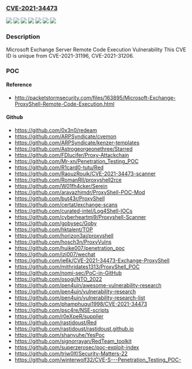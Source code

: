 ### [CVE-2021-34473](https://cve.mitre.org/cgi-bin/cvename.cgi?name=CVE-2021-34473)
![](https://img.shields.io/static/v1?label=Product&message=Microsoft%20Exchange%20Server%202013&color=blue)
![](https://img.shields.io/static/v1?label=Product&message=Microsoft%20Exchange%20Server%202016%20Cumulative%20Update%2019&color=blue)
![](https://img.shields.io/static/v1?label=Product&message=Microsoft%20Exchange%20Server%202016%20Cumulative%20Update%2020&color=blue)
![](https://img.shields.io/static/v1?label=Product&message=Microsoft%20Exchange%20Server%202019%20Cumulative%20Update%208&color=blue)
![](https://img.shields.io/static/v1?label=Product&message=Microsoft%20Exchange%20Server%202019%20Cumulative%20Update%209&color=blue)
![](https://img.shields.io/static/v1?label=Version&message=n%2Fa&color=blue)
![](https://img.shields.io/static/v1?label=Vulnerability&message=Remote%20Code%20Execution&color=brighgreen)

### Description

Microsoft Exchange Server Remote Code Execution Vulnerability This CVE ID is unique from CVE-2021-31196, CVE-2021-31206.

### POC

#### Reference
- http://packetstormsecurity.com/files/163895/Microsoft-Exchange-ProxyShell-Remote-Code-Execution.html

#### Github
- https://github.com/0x3n0/redeam
- https://github.com/ARPSyndicate/cvemon
- https://github.com/ARPSyndicate/kenzer-templates
- https://github.com/Astrogeorgeonethree/Starred
- https://github.com/FDlucifer/Proxy-Attackchain
- https://github.com/Mr-xn/Penetration_Testing_POC
- https://github.com/R1card0-tutu/Red
- https://github.com/RaouzRouik/CVE-2021-34473-scanner
- https://github.com/RomanRII/proxyshell2rce
- https://github.com/W01fh4cker/Serein
- https://github.com/aravazhimdr/ProxyShell-POC-Mod
- https://github.com/but43r/ProxyShell
- https://github.com/certat/exchange-scans
- https://github.com/curated-intel/Log4Shell-IOCs
- https://github.com/cyberheartmi9/Proxyshell-Scanner
- https://github.com/gobysec/Goby
- https://github.com/hktalent/TOP
- https://github.com/horizon3ai/proxyshell
- https://github.com/hosch3n/ProxyVulns
- https://github.com/huike007/penetration_poc
- https://github.com/izj007/wechat
- https://github.com/je6k/CVE-2021-34473-Exchange-ProxyShell
- https://github.com/mithridates1313/ProxyShell_POC
- https://github.com/nomi-sec/PoC-in-GitHub
- https://github.com/osogi/NTO_2022
- https://github.com/pen4uin/awesome-vulnerability-research
- https://github.com/pen4uin/vulnerability-research
- https://github.com/pen4uin/vulnerability-research-list
- https://github.com/phamphuqui1998/CVE-2021-34473
- https://github.com/psc4re/NSE-scripts
- https://github.com/r0eXpeR/supplier
- https://github.com/rastidoust/Red
- https://github.com/rastidoust/rastidoust.github.io
- https://github.com/shanyuhe/YesPoc
- https://github.com/signorrayan/RedTeam_toolkit
- https://github.com/superzerosec/poc-exploit-index
- https://github.com/triw0lf/Security-Matters-22
- https://github.com/winterwolf32/CVE-S---Penetration_Testing_POC-

